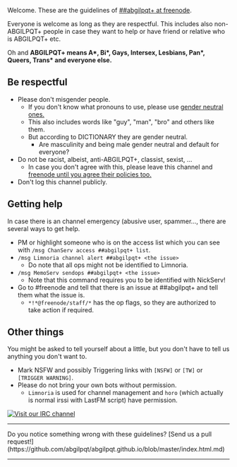 <!DOCTYPE html>
<html>
<head>
<meta charset="UTF-8" />
<!-- <meta http-equiv="refresh" content="60" /> -->
<meta name="description" content="Code of Conduct and guidelines of ##abgilpqt+ at freenode" />
<meta name="keywords" content="A* Bi* Gay Gays Intersex Lesbian Lesbians Pan* Queer Trans* IRC freenode LGBTIQ ABGILPQT ABGILPQT+ LGBTIQ+" />
<meta name="author" content="##abgilpqt+ ops" />
<link rel="canonical" href="https://abgilpqt.github.io/">
<title>
\#\#abgilpqt+ at freenode
</title>
<link rel="stylesheet" type="text/css" href="css.css" />
</head>
<body>

Welcome. These are the guidelines of [\#\#abgilpqt+ at freenode](ircs://chat.freenode.net:6697/##abgilpqt+).

Everyone is welcome as long as they are respectful. This includes also 
non-ABGILPQT+ people in case they want to help or have friend or relative 
who is ABGILPQT+ etc.

Oh and **ABGILPQT+ means A\*, Bi\*, Gays, Intersex, Lesbians, Pan\*, Queers, Trans\* and everyone else.**

## Be respectful

* Please don't misgender people.
    * If you don't know what pronouns to use, please use [gender neutral ones.](http://en.wikipedia.org/wiki/Gender-specific_and_gender-neutral_pronouns#Alternatives_to_generic_he)
    * This also includes words like "guy", "man", "bro" and others like them.
    * But according to DICTIONARY they are gender neutral.
        * Are masculinity and being male gender neutral and default for 
        everyone?
* Do not be racist, albeist, anti-ABGILPQT+, classist, sexist, …
    * In case you don't agree with this, please leave this channel and 
    [freenode until you agree their policies too.](http://freenode.net/policy.shtml#offtopic)
* Don't log this channel publicly. 

## Getting help

In case there is an channel emergency (abusive user, spammer…, there are 
several ways to get help.

* PM or highlight someone who is on the access list which you can see with 
`/msg ChanServ access ##abgilpqt+ list`.
* `/msg Limnoria channel alert ##abgilpqt+ <the issue>`
    * Do note that all ops might not be identified to Limnoria.
* `/msg MemoServ sendops ##abgilpqt+ <the issue>`
    * Note that this command requires you to be identified with NickServ!
* Go to #freenode and tell that there is an issue at ##abgilpqt+ and tell 
them what the issue is.
    * `*!*@freenode/staff/*` has the op flags, so they are authorized to 
    take action if required.

## Other things

You might be asked to tell yourself about a little, but you don't have to 
tell us anything you don't want to.

* Mark NSFW and possibly Triggering links with `[NSFW]` or `[TW]` or 
`[TRIGGER WARNING]`.
* Please do not bring your own bots without permission.
    * `Limnoria` is used for channel management and `horo` (which actually 
    is normal irssi with LastFM script) have permission.

[![Visit our IRC channel](https://kiwiirc.com/buttons/chat.freenode.net/%23abgilpqt%2B.png)](https://kiwiirc.com/client/chat.freenode.net:+6697/##abgilpqt+)

<hr/>
Do you notice something wrong with these guidelines? [Send us a pull request!](https://github.com/abgilpqt/abgilpqt.github.io/blob/master/index.html.md)
<hr/>
</body>
</html>
<!-- vim : set ft=markdown-->
